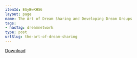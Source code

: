 ```yaml
---
itemId: ESyBwXHS6
layout: page
name: The Art of Dream Sharing and Developing Dream Groups
tags:
- hasTag: dreamnetwork
type: post
urlSlug: the-art-of-dream-sharing
---
```

<a href="../files/pdfs/Volume_publications/publications.the-art-of-dream-sharing.pdf" download="">Download</a>